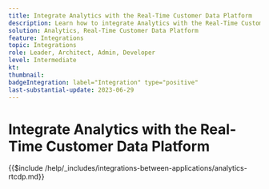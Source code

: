 ```yaml
---
title: Integrate Analytics with the Real-Time Customer Data Platform
description: Learn how to integrate Analytics with the Real-Time Customer Data Platform. 
solution: Analytics, Real-Time Customer Data Platform
feature: Integrations
topic: Integrations
role: Leader, Architect, Admin, Developer
level: Intermediate
kt:
thumbnail:
badgeIntegration: label="Integration" type="positive"
last-substantial-update: 2023-06-29
---
```


# Integrate Analytics with the Real-Time Customer Data Platform

{{$include /help/_includes/integrations-between-applications/analytics-rtcdp.md}}

